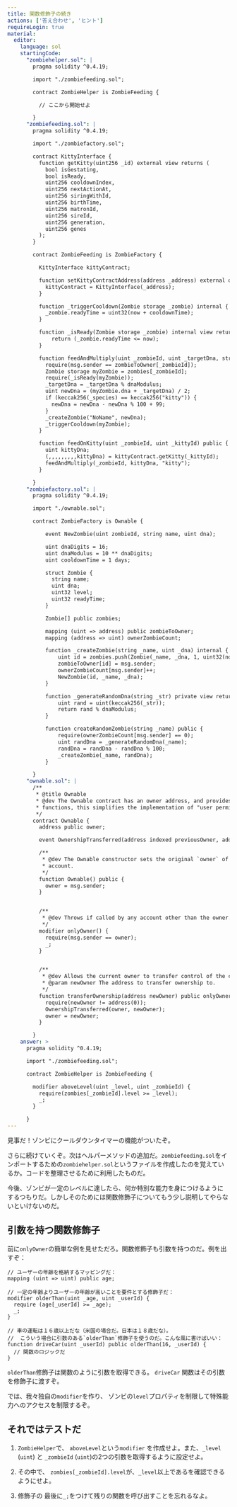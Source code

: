```yaml
---
title: 関数修飾子の続き
actions: ['答え合わせ', 'ヒント']
requireLogin: true
material:
  editor:
    language: sol
    startingCode:
      "zombiehelper.sol": |
        pragma solidity ^0.4.19;

        import "./zombiefeeding.sol";

        contract ZombieHelper is ZombieFeeding {

          // ここから開始せよ

        }
      "zombiefeeding.sol": |
        pragma solidity ^0.4.19;

        import "./zombiefactory.sol";

        contract KittyInterface {
          function getKitty(uint256 _id) external view returns (
            bool isGestating,
            bool isReady,
            uint256 cooldownIndex,
            uint256 nextActionAt,
            uint256 siringWithId,
            uint256 birthTime,
            uint256 matronId,
            uint256 sireId,
            uint256 generation,
            uint256 genes
          );
        }

        contract ZombieFeeding is ZombieFactory {

          KittyInterface kittyContract;

          function setKittyContractAddress(address _address) external onlyOwner {
            kittyContract = KittyInterface(_address);
          }

          function _triggerCooldown(Zombie storage _zombie) internal {
            _zombie.readyTime = uint32(now + cooldownTime);
          }

          function _isReady(Zombie storage _zombie) internal view returns (bool) {
              return (_zombie.readyTime <= now);
          }

          function feedAndMultiply(uint _zombieId, uint _targetDna, string _species) internal {
            require(msg.sender == zombieToOwner[_zombieId]);
            Zombie storage myZombie = zombies[_zombieId];
            require(_isReady(myZombie));
            _targetDna = _targetDna % dnaModulus;
            uint newDna = (myZombie.dna + _targetDna) / 2;
            if (keccak256(_species) == keccak256("kitty")) {
              newDna = newDna - newDna % 100 + 99;
            }
            _createZombie("NoName", newDna);
            _triggerCooldown(myZombie);
          }

          function feedOnKitty(uint _zombieId, uint _kittyId) public {
            uint kittyDna;
            (,,,,,,,,,kittyDna) = kittyContract.getKitty(_kittyId);
            feedAndMultiply(_zombieId, kittyDna, "kitty");
          }

        }
      "zombiefactory.sol": |
        pragma solidity ^0.4.19;

        import "./ownable.sol";

        contract ZombieFactory is Ownable {

            event NewZombie(uint zombieId, string name, uint dna);

            uint dnaDigits = 16;
            uint dnaModulus = 10 ** dnaDigits;
            uint cooldownTime = 1 days;

            struct Zombie {
              string name;
              uint dna;
              uint32 level;
              uint32 readyTime;
            }

            Zombie[] public zombies;

            mapping (uint => address) public zombieToOwner;
            mapping (address => uint) ownerZombieCount;

            function _createZombie(string _name, uint _dna) internal {
                uint id = zombies.push(Zombie(_name, _dna, 1, uint32(now + cooldownTime))) - 1;
                zombieToOwner[id] = msg.sender;
                ownerZombieCount[msg.sender]++;
                NewZombie(id, _name, _dna);
            }

            function _generateRandomDna(string _str) private view returns (uint) {
                uint rand = uint(keccak256(_str));
                return rand % dnaModulus;
            }

            function createRandomZombie(string _name) public {
                require(ownerZombieCount[msg.sender] == 0);
                uint randDna = _generateRandomDna(_name);
                randDna = randDna - randDna % 100;
                _createZombie(_name, randDna);
            }

        }
      "ownable.sol": |
        /**
         * @title Ownable
         * @dev The Ownable contract has an owner address, and provides basic authorization control
         * functions, this simplifies the implementation of "user permissions".
         */
        contract Ownable {
          address public owner;

          event OwnershipTransferred(address indexed previousOwner, address indexed newOwner);

          /**
           * @dev The Ownable constructor sets the original `owner` of the contract to the sender
           * account.
           */
          function Ownable() public {
            owner = msg.sender;
          }


          /**
           * @dev Throws if called by any account other than the owner.
           */
          modifier onlyOwner() {
            require(msg.sender == owner);
            _;
          }


          /**
           * @dev Allows the current owner to transfer control of the contract to a newOwner.
           * @param newOwner The address to transfer ownership to.
           */
          function transferOwnership(address newOwner) public onlyOwner {
            require(newOwner != address(0));
            OwnershipTransferred(owner, newOwner);
            owner = newOwner;
          }

        }
    answer: >
      pragma solidity ^0.4.19;

      import "./zombiefeeding.sol";

      contract ZombieHelper is ZombieFeeding {

        modifier aboveLevel(uint _level, uint _zombieId) {
          require(zombies[_zombieId].level >= _level);
          _;
        }

      }
---
```


見事だ！ゾンビにクールダウンタイマーの機能がついたぞ。

さらに続けていくぞ。次はヘルパーメソッドの追加だ。`zombiefeeding.sol`をインポートするための`zombiehelper.sol`というファイルを作成したのを覚えているか。コードを整理させるために利用したものだ。

今後、ゾンビが一定のレベルに達したら、何か特別な能力を身につけるようにするつもりだ。しかしそのためには関数修飾子についてもう少し説明してやらないといけないのだ。

## 引数を持つ関数修飾子

前に`onlyOwner`の簡単な例を見せただろ。関数修飾子も引数を持つのだ。例を出すぞ：

```
// ユーザーの年齢を格納するマッピングだ：
mapping (uint => uint) public age;

// 一定の年齢よりユーザーの年齢が高いことを要件とする修飾子だ：
modifier olderThan(uint _age, uint _userId) {
  require (age[_userId] >= _age);
  _;
}

// 車の運転は１６歳以上だな（米国の場合だ。日本は１８歳だな）。
//  こういう場合に引数のある`olderThan`修飾子を使うのだ。こんな風に書けばいい：
function driveCar(uint _userId) public olderThan(16, _userId) {
  // 関数のロジックだ
}
```

`olderThan`修飾子は関数のように引数を取得できる。 `driveCar` 関数はその引数を修飾子に渡すぞ。

では、我々独自の`modifier`を作り、 ゾンビの`level`プロパティを制限して特殊能力へのアクセスを制限するぞ。


## それではテストだ

1. `ZombieHelper`で、 `aboveLevel`という`modifier` を作成せよ。また、`_level` (`uint`) と `_zombieId` (`uint`)の2つの引数を取得するように設定せよ。

2. その中で、 `zombies[_zombieId].level`が、`_level`以上であるを確認できるようにせよ。

3. 修飾子の 最後に`_;`をつけて残りの関数を呼び出すことを忘れるなよ。


